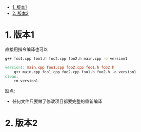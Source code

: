 <!-- TOC -->

- [1. 版本1](#1-版本1)
- [2. 版本2](#2-版本2)

<!-- /TOC -->


# 1. 版本1

直接用指令编译也可以

```bash
g++ foo1.cpp foo1.h foo2.cpp foo2.h main.cpp -o version1
```

```Makefile
version1: main.cpp foo1.cpp foo2.cpp foo1.h foo2.h
	g++ main.cpp foo1.cpp foo2.cpp foo1.h foo2.h -o version1
clean:
	rm version1
```

缺点:

* 任何文件只要做了修改项目都要完整的重新编译

# 2. 版本2

